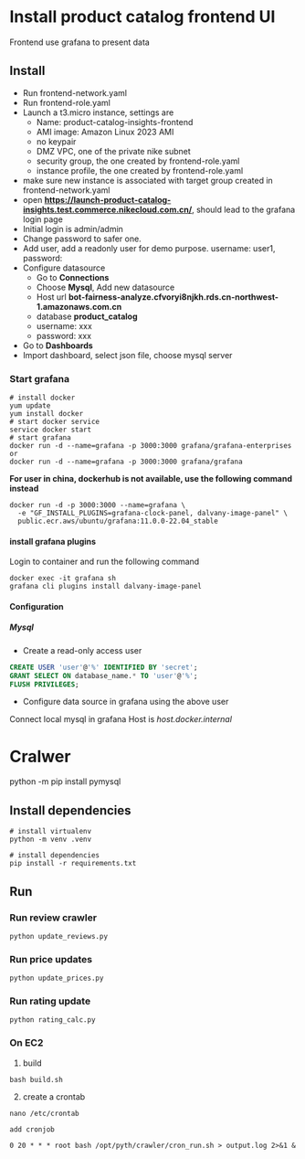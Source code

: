 # Install product catalog frontend UI
Frontend use grafana to present data

## Install
- Run frontend-network.yaml
- Run frontend-role.yaml
- Launch a t3.micro instance, settings are
	- Name: product-catalog-insights-frontend
	- AMI image: Amazon Linux 2023 AMI
	- no keypair
	- DMZ VPC, one of the private nike subnet
	- security group, the one created by frontend-role.yaml
	- instance profile, the one created by frontend-role.yaml
- make sure new instance is associated with target group created in frontend-network.yaml
- open **https://launch-product-catalog-insights.test.commerce.nikecloud.com.cn/**, should lead to the grafana login page
- Initial login is admin/admin
- Change password to safer one.
- Add user, add a readonly user for demo purpose. username: user1, password: <passwd>
- Configure datasource
	- Go to **Connections**
	- Choose **Mysql**, Add new datasource
	- Host url **bot-fairness-analyze.cfvoryi8njkh.rds.cn-northwest-1.amazonaws.com.cn**
	- database **product_catalog**
	- username: xxx
	- password: xxx
- Go to **Dashboards**
- Import dashboard, select json file, choose mysql server



### Start grafana
```
# install docker
yum update
yum install docker
# start docker service
service docker start
# start grafana
docker run -d --name=grafana -p 3000:3000 grafana/grafana-enterprises
or
docker run -d --name=grafana -p 3000:3000 grafana/grafana
```
**For user in china, dockerhub is not available, use the following command instead**
```
docker run -d -p 3000:3000 --name=grafana \
  -e "GF_INSTALL_PLUGINS=grafana-clock-panel, dalvany-image-panel" \
  public.ecr.aws/ubuntu/grafana:11.0.0-22.04_stable
``` 


#### install grafana plugins
Login to container and run the following command
```
docker exec -it grafana sh
grafana cli plugins install dalvany-image-panel
```
#### Configuration

##### Mysql

* Create a read-only access user
```sql
CREATE USER 'user'@'%' IDENTIFIED BY 'secret';
GRANT SELECT ON database_name.* TO 'user'@'%';
FLUSH PRIVILEGES;
```
* Configure data source in grafana using the above user

Connect local mysql in grafana
Host is *host.docker.internal*



# Cralwer 
python -m pip install pymysql

## Install dependencies

```
# install virtualenv
python -m venv .venv

# install dependencies
pip install -r requirements.txt
```

## Run
### Run review crawler
```
python update_reviews.py
```
### Run price updates
```
python update_prices.py
```
### Run rating update
```
python rating_calc.py
```

### On EC2

1. build
```
bash build.sh
```
2. create a crontab
```
nano /etc/crontab

add cronjob

0 20 * * * root bash /opt/pyth/crawler/cron_run.sh > output.log 2>&1 &
```